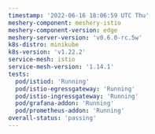 ```yaml
---
timestamp: '2022-06-16 18:06:59 UTC Thu'
meshery-component: meshery-istio
meshery-component-version: edge
meshery-server-version: 'v0.6.0-rc.5w'
k8s-distro: minikube
k8s-version: 'v1.22.2'
service-mesh: istio
service-mesh-version: '1.14.1'
tests:
  pod/istiod: 'Running'
  pod/istio-egressgateway: 'Running'
  pod/istio-ingressgateway: 'Running'
  pod/grafana-addon: 'Running'
  pod/prometheus-addon: 'Running'
overall-status: 'passing'
---
```

